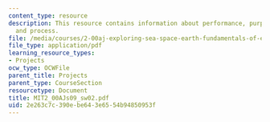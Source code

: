 ```yaml
---
content_type: resource
description: This resource contains information about performance, purpose, design
  and process.
file: /media/courses/2-00aj-exploring-sea-space-earth-fundamentals-of-engineering-design-spring-2009/2e263c7c390ebe643e6554b94850953f_MIT2_00AJs09_sw02.pdf
file_type: application/pdf
learning_resource_types:
- Projects
ocw_type: OCWFile
parent_title: Projects
parent_type: CourseSection
resourcetype: Document
title: MIT2_00AJs09_sw02.pdf
uid: 2e263c7c-390e-be64-3e65-54b94850953f
---
```

